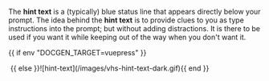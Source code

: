 The **hint text** is a (typically) blue status line that appears directly below
your prompt. The idea behind the **hint text** is to provide clues to you as
type instructions into the prompt; but without adding distractions. It is there
to be used if you want it while keeping out of the way when you don't want it.

{{ if env "DOCGEN_TARGET=vuepress" }}
<!-- markdownlint-disable -->
<img class="vhs-hint text">
<!-- markdownlint-restore -->
{{ else }}![hint-text](/images/vhs-hint-text-dark.gif){{ end }}